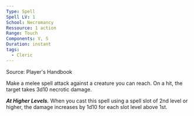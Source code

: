 ```yaml
---
Type: Spell
Spell LV: 1
School: Necromancy
Ressource: 1 action
Range: Touch
Components: V, S
Duration: instant
tags:
  - Cleric
---
```

Source: Player's Handbook

Make a melee spell attack against a creature you can reach. On a hit, the target takes 3d10 necrotic damage.

**_At Higher Levels._** When you cast this spell using a spell slot of 2nd level or higher, the damage increases by 1d10 for each slot level above 1st.